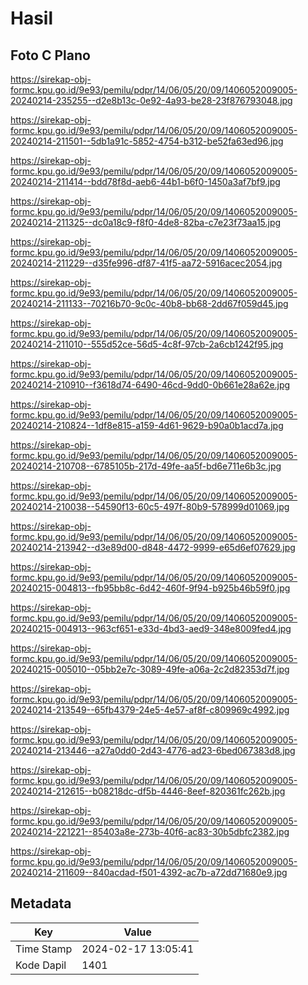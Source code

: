 # Hasil

## Foto C Plano

https://sirekap-obj-formc.kpu.go.id/9e93/pemilu/pdpr/14/06/05/20/09/1406052009005-20240214-235255--d2e8b13c-0e92-4a93-be28-23f876793048.jpg

https://sirekap-obj-formc.kpu.go.id/9e93/pemilu/pdpr/14/06/05/20/09/1406052009005-20240214-211501--5db1a91c-5852-4754-b312-be52fa63ed96.jpg

https://sirekap-obj-formc.kpu.go.id/9e93/pemilu/pdpr/14/06/05/20/09/1406052009005-20240214-211414--bdd78f8d-aeb6-44b1-b6f0-1450a3af7bf9.jpg

https://sirekap-obj-formc.kpu.go.id/9e93/pemilu/pdpr/14/06/05/20/09/1406052009005-20240214-211325--dc0a18c9-f8f0-4de8-82ba-c7e23f73aa15.jpg

https://sirekap-obj-formc.kpu.go.id/9e93/pemilu/pdpr/14/06/05/20/09/1406052009005-20240214-211229--d35fe996-df87-41f5-aa72-5916acec2054.jpg

https://sirekap-obj-formc.kpu.go.id/9e93/pemilu/pdpr/14/06/05/20/09/1406052009005-20240214-211133--70216b70-9c0c-40b8-bb68-2dd67f059d45.jpg

https://sirekap-obj-formc.kpu.go.id/9e93/pemilu/pdpr/14/06/05/20/09/1406052009005-20240214-211010--555d52ce-56d5-4c8f-97cb-2a6cb1242f95.jpg

https://sirekap-obj-formc.kpu.go.id/9e93/pemilu/pdpr/14/06/05/20/09/1406052009005-20240214-210910--f3618d74-6490-46cd-9dd0-0b661e28a62e.jpg

https://sirekap-obj-formc.kpu.go.id/9e93/pemilu/pdpr/14/06/05/20/09/1406052009005-20240214-210824--1df8e815-a159-4d61-9629-b90a0b1acd7a.jpg

https://sirekap-obj-formc.kpu.go.id/9e93/pemilu/pdpr/14/06/05/20/09/1406052009005-20240214-210708--6785105b-217d-49fe-aa5f-bd6e711e6b3c.jpg

https://sirekap-obj-formc.kpu.go.id/9e93/pemilu/pdpr/14/06/05/20/09/1406052009005-20240214-210038--54590f13-60c5-497f-80b9-578999d01069.jpg

https://sirekap-obj-formc.kpu.go.id/9e93/pemilu/pdpr/14/06/05/20/09/1406052009005-20240214-213942--d3e89d00-d848-4472-9999-e65d6ef07629.jpg

https://sirekap-obj-formc.kpu.go.id/9e93/pemilu/pdpr/14/06/05/20/09/1406052009005-20240215-004813--fb95bb8c-6d42-460f-9f94-b925b46b59f0.jpg

https://sirekap-obj-formc.kpu.go.id/9e93/pemilu/pdpr/14/06/05/20/09/1406052009005-20240215-004913--963cf651-e33d-4bd3-aed9-348e8009fed4.jpg

https://sirekap-obj-formc.kpu.go.id/9e93/pemilu/pdpr/14/06/05/20/09/1406052009005-20240215-005010--05bb2e7c-3089-49fe-a06a-2c2d82353d7f.jpg

https://sirekap-obj-formc.kpu.go.id/9e93/pemilu/pdpr/14/06/05/20/09/1406052009005-20240214-213549--65fb4379-24e5-4e57-af8f-c809969c4992.jpg

https://sirekap-obj-formc.kpu.go.id/9e93/pemilu/pdpr/14/06/05/20/09/1406052009005-20240214-213446--a27a0dd0-2d43-4776-ad23-6bed067383d8.jpg

https://sirekap-obj-formc.kpu.go.id/9e93/pemilu/pdpr/14/06/05/20/09/1406052009005-20240214-212615--b08218dc-df5b-4446-8eef-820361fc262b.jpg

https://sirekap-obj-formc.kpu.go.id/9e93/pemilu/pdpr/14/06/05/20/09/1406052009005-20240214-221221--85403a8e-273b-40f6-ac83-30b5dbfc2382.jpg

https://sirekap-obj-formc.kpu.go.id/9e93/pemilu/pdpr/14/06/05/20/09/1406052009005-20240214-211609--840acdad-f501-4392-ac7b-a72dd71680e9.jpg


## Metadata

| Key        | Value               |
| ---------- | ------------------- |
| Time Stamp | 2024-02-17 13:05:41 |
| Kode Dapil | 1401                |



